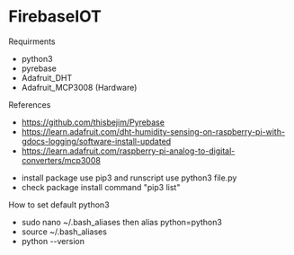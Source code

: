 # FirebaseIOT

Requirments
- python3
- pyrebase
- Adafruit_DHT
- Adafruit_MCP3008 (Hardware) 

References
- https://github.com/thisbejim/Pyrebase
- https://learn.adafruit.com/dht-humidity-sensing-on-raspberry-pi-with-gdocs-logging/software-install-updated
- https://learn.adafruit.com/raspberry-pi-analog-to-digital-converters/mcp3008

* install package use pip3 and runscript use python3 file.py
* check package install command "pip3 list"

How to set default python3
- sudo nano ~/.bash_aliases then alias python=python3
- source ~/.bash_aliases
- python --version

